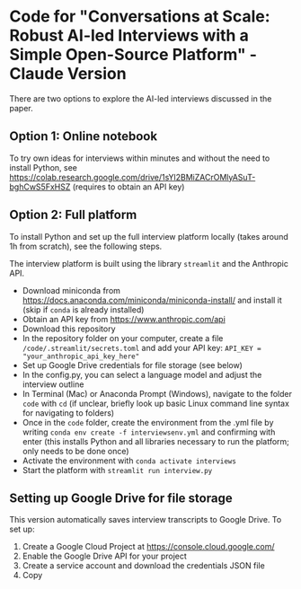 # Code for "Conversations at Scale: Robust AI-led Interviews with a Simple Open-Source Platform" - Claude Version

There are two options to explore the AI-led interviews discussed in the paper.

## Option 1: Online notebook

To try own ideas for interviews within minutes and without the need to install Python, see https://colab.research.google.com/drive/1sYl2BMiZACrOMlyASuT-bghCwS5FxHSZ (requires to obtain an API key)

## Option 2: Full platform

To install Python and set up the full interview platform locally (takes around 1h from scratch), see the following steps.

The interview platform is built using the library `streamlit` and the Anthropic API.

- Download miniconda from https://docs.anaconda.com/miniconda/miniconda-install/ and install it (skip if `conda` is already installed)
- Obtain an API key from https://www.anthropic.com/api
- Download this repository
- In the repository folder on your computer, create a file `/code/.streamlit/secrets.toml` and add your API key: `API_KEY = "your_anthropic_api_key_here"`
- Set up Google Drive credentials for file storage (see below)
- In the config.py, you can select a language model and adjust the interview outline
- In Terminal (Mac) or Anaconda Prompt (Windows), navigate to the folder `code` with `cd` (if unclear, briefly look up basic Linux command line syntax for navigating to folders)
- Once in the `code` folder, create the environment from the .yml file by writing `conda env create -f interviewsenv.yml` and confirming with enter (this installs Python and all libraries necessary to run the platform; only needs to be done once)
- Activate the environment with `conda activate interviews`
- Start the platform with `streamlit run interview.py`

## Setting up Google Drive for file storage

This version automatically saves interview transcripts to Google Drive. To set up:

1. Create a Google Cloud Project at https://console.cloud.google.com/
2. Enable the Google Drive API for your project
3. Create a service account and download the credentials JSON file
4. Copy
